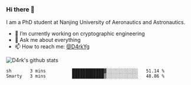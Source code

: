 ### Hi there 👋

I am a PhD student at Nanjing University of Aeronautics and Astronautics.

- 🔭 I’m currently working on cryptographic engineering
- 💬 Ask me about everything
- 📫 How to reach me: [@D4rkYg](https://twitter.com/D4rkYg)

![D4rk's github stats](https://github-readme-stats.vercel.app/api?username=dd4rk&show_icons=true&title_color=fff&icon_color=79ff97&text_color=9f9f9f&bg_color=151515)

<!--START_SECTION:waka-->
```text
sh       3 mins          ████████████▓░░░░░░░░░░░░   51.14 % 
Smarty   3 mins          ████████████▒░░░░░░░░░░░░   48.86 % 
```
<!--END_SECTION:waka-->
